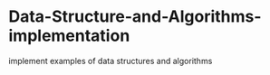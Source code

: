 # Data-Structure-and-Algorithms-implementation
 implement examples of data structures and algorithms 
